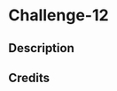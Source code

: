 # Challenge-12

## Description 

## Credits
<!-- https://developer.mozilla.org/en-US/docs/Web/API/console/table -->
<!-- INSERT https://www.w3schools.com/sql/sql_insert.asp#:~:text=INSERT%20INTO%20Syntax,%2C%20column3%2C%20...) -->
<!-- EXIT node process https://nodejs.org/api/process.html#event-exit -->